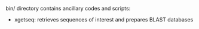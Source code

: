 bin/ directory contains ancillary codes and scripts:
- xgetseq: retrieves sequences of interest and prepares BLAST databases
